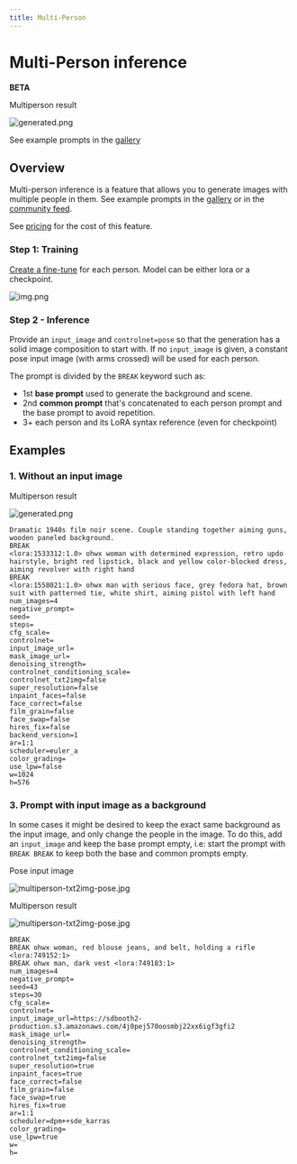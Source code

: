 ```yaml
---
title: Multi-Person
---
```


# Multi-Person inference 
**BETA**

<div style={{ display: "grid", 'grid-template-columns': '1fr 1fr', gap: '1.5rem' }}>
<div>
<figcaption>Multiperson result</figcaption>

![generated.png](./img/multiperson.jpg)
</div>

</div>

See example prompts in the [gallery](https://www.astria.ai/gallery?is_multiperson=true&branch=flux1)

## Overview
Multi-person inference is a feature that allows you to generate images with multiple people in them.
See example prompts in the [gallery](https://www.astria.ai/gallery?is_multiperson=true) or in the [community feed](https://www.astria.ai/community?is_multiperson=true).

See [pricing](https://www.astria.ai/pricing) for the cost of this feature.

### Step 1: Training
[Create a fine-tune](https://www.astria.ai/tunes/new) for each person. Model can be either lora or a checkpoint.

![img.png](./img/multiperson-training.png)

### Step 2 - Inference
Provide an `input_image` and `controlnet=pose` so that the generation has a solid image composition to start with.
If no `input_image` is given, a constant pose input image (with arms crossed) will be used for each person.

The prompt is divided by the `BREAK` keyword such as:
* 1st **base prompt** used to generate the background and scene.
* 2nd **common prompt** that's concatenated to each person prompt and the base prompt to avoid repetition.
* 3+ each person and its LoRA syntax reference (even for checkpoint)

## Examples

### 1. Without an input image

<div style={{ display: "grid", 'grid-template-columns': '0.5fr 1fr', gap: '1.5rem' }}>

<div>
<figcaption>Multiperson result</figcaption>

![generated.png](./img/multiperson.jpg)
</div>

</div>

```text
Dramatic 1940s film noir scene. Couple standing together aiming guns, wooden paneled background.
BREAK
<lora:1533312:1.0> ohwx woman with determined expression, retro updo hairstyle, bright red lipstick, black and yellow color-blocked dress, aiming revolver with right hand
BREAK
<lora:1558021:1.0> ohwx man with serious face, grey fedora hat, brown suit with patterned tie, white shirt, aiming pistol with left hand
num_images=4
negative_prompt=
seed=
steps=
cfg_scale=
controlnet=
input_image_url=
mask_image_url=
denoising_strength=
controlnet_conditioning_scale=
controlnet_txt2img=false
super_resolution=false
inpaint_faces=false
face_correct=false
film_grain=false
face_swap=false
hires_fix=false
backend_version=1
ar=1:1
scheduler=euler_a
color_grading=
use_lpw=false
w=1024
h=576
```

### 3. Prompt with input image as a background
In some cases it might be desired to keep the exact same background as the input image, and only change the people in the image. To do this, add an `input_image` and keep the base prompt empty, i.e: start the prompt with `BREAK BREAK` to keep both the base and common prompts empty.

<div style={{ display: "grid", 'grid-template-columns': '0.5fr 1fr', gap: '1.5rem' }}>
<div>
<figcaption>Pose input image</figcaption>

![multiperson-txt2img-pose.jpg](./img/multiperson/multiperson-pose-back-to-back.webp)
</div>

<div>
<figcaption>Multiperson result</figcaption>

![multiperson-txt2img-pose.jpg](./img/multiperson/multiperson-no-base-prompt.jpg)

</div>

</div>

```text
BREAK 
BREAK ohwx woman, red blouse jeans, and belt, holding a rifle <lora:749152:1>
BREAK ohwx man, dark vest <lora:749183:1>
num_images=4
negative_prompt=
seed=43
steps=30
cfg_scale=
controlnet=
input_image_url=https://sdbooth2-production.s3.amazonaws.com/4j0pej570oosmbj22xx6igf3gfi2
mask_image_url=
denoising_strength=
controlnet_conditioning_scale=
controlnet_txt2img=false
super_resolution=true
inpaint_faces=true
face_correct=false
film_grain=false
face_swap=true
hires_fix=true
ar=1:1
scheduler=dpm++sde_karras
color_grading=
use_lpw=true
w=
h=
```

